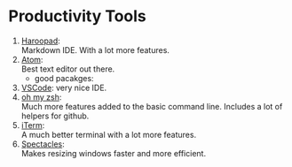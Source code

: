 # Productivity Tools

1. [Haroopad](http://pad.haroopress.com/page.html?f=editing-markdown):  
	Markdown IDE. With a lot more features.
2. [Atom](https://atom.io):  
	Best text editor out there.
    * good pacakges:
3. [VSCode](https://code.visualstudio.com/docs/?dv=osx):
	very nice IDE.
4. [oh my zsh](https://github.com/robbyrussell/oh-my-zsh):  
	Much more features added to the basic command line. Includes a lot of helpers for github.
5. [iTerm](https://www.iterm2.com):  
	A much better terminal with a lot more features.
6. [Spectacles](https://www.spectacleapp.com):  
	Makes resizing windows faster and more efficient.